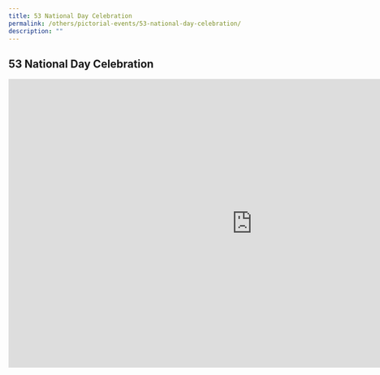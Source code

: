 ```yaml
---
title: 53 National Day Celebration
permalink: /others/pictorial-events/53-national-day-celebration/
description: ""
---
```

## 53 National Day Celebration

<iframe allowfullscreen="true" height="569" width="960" frameborder="0" src="https://docs.google.com/presentation/d/e/2PACX-1vQCkqP0QQlbW5o7Zumx85Do2U7RDv08HgCY-RrlHblWvNa3dBaXTfaGMVfBYhwx2GRvme4FIQsT13Cr/embed?start=true&amp;loop=true&amp;delayms=3000"></iframe>